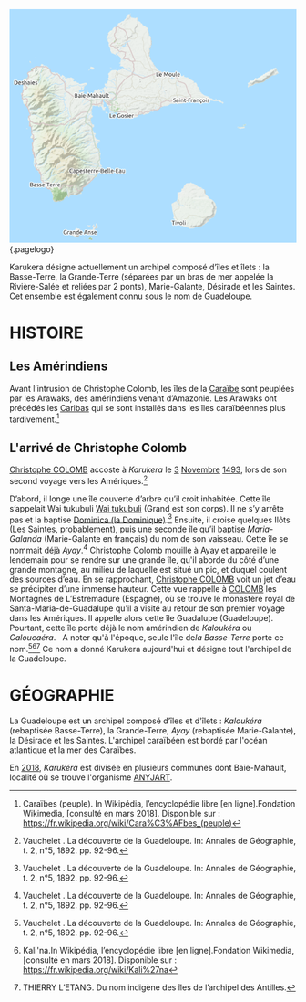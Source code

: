 <!-- TITLE: Karukéra / Guadeloupe -->
<!-- SUBTITLE: Présentation de l'archipel Karukéra ou la Guadeloupe -->

![Karukera](/uploads/map/karukera.png "Karukera"){.pagelogo}

Karukera désigne actuellement un archipel composé d’îles et îlets : la Basse-Terre, la Grande-Terre (séparées par un bras de mer appelée la Rivière-Salée et reliées par 2 ponts),  Marie-Galante, Désirade et les Saintes.
Cet ensemble est également connu sous le nom de Guadeloupe.

# HISTOIRE
## Les Amérindiens 
Avant l’intrusion de Christophe Colomb, les îles de la [Caraïbe](/geographie/ile/caraibes/iles-de-la-caraibe) sont peuplées par les Arawaks, des amérindiens venant d’Amazonie. Les Arawaks ont précédés les [Caribas](/peuple/caraibes/partout/caraibe) qui se sont installés dans les îles caraïbéennes plus tardivement.[^2]

## L'arrivé de Christophe Colomb

[Christophe COLOMB](/personnalite/homme/colonisateur/europe/sud/pays/republique-de-gene/christoforo-colombo) accoste à *Karukera* le [3](/histoire/date/calendrier-gregorien/par-jour/03) [Novembre](/histoire/date/calendrier-gregorien/par-mois/novembre) [1493](/histoire/date/calendrier-gregorien/par-annee/1493), lors de son second voyage vers les Amériques.[^1] 

D’abord, il longe une île couverte d’arbre qu’il croit inhabitée. Cette île s’appelait Wai tukubuli  [Wai tukubuli](/geographie/ile/caraibes/centre/wai-tukubuli) (Grand est son corps). Il ne s’y arrête pas et la baptise [Dominica (la Dominique)](/geographie/ile/caraibes/centre/wai-tukubuli).[^1] 
Ensuite, il croise quelques Ilôts (Les Saintes, probablement), puis une seconde île qu’il baptise *Maria-Galanda* (Marie-Galante en français) du nom de son vaisseau. Cette île se nommait déjà *Ayay*.[^1]
Christophe Colomb mouille à Ayay et appareille le lendemain pour se rendre sur une grande île, qu'il aborde du côté d’une grande montagne, au milieu de laquelle est situé un pic, et duquel coulent des sources d’eau.
En se rapprochant, [Christophe COLOMB](/personnalite/homme/colonisateur/europe/sud/pays/republique-de-gene/christoforo-colombo) voit un jet d’eau se précipiter d’une immense hauteur. Cette vue rappelle à [COLOMB](/personnalite/homme/colonisateur/europe/sud/pays/republique-de-gene/christoforo-colombo) les Montagnes de L’Estremadure (Espagne), où se trouve le monastère royal de Santa-Maria-de-Guadalupe qu'il a visité au retour de son premier voyage dans les Amériques. Il appelle alors cette île Guadalupe (Guadeloupe).
Pourtant, cette île porte déjà le nom amérindien de *Kaloukéra* ou *Caloucaéra*.   
A noter qu'à l'époque, seule l'île de*la Basse-Terre* porte ce nom.[^1][^3][^4] 
Ce nom a donné Karukera aujourd'hui et désigne tout l'archipel de la Guadeloupe.

# GÉOGRAPHIE
La Guadeloupe est un archipel composé d’îles et d'îlets : *Kaloukéra* (rebaptisée Basse-Terre), la Grande-Terre, *Ayay* (rebaptisée Marie-Galante), la Désirade et les Saintes.
L'archipel caraïbéen est bordé par l'océan atlantique et la mer des Caraïbes.

En [2018](/histoire/date/calendrier-gregorien/par-annee/2018), *Karukéra* est divisée en plusieurs communes dont Baie-Mahault, localité où se trouve l'organisme [ANYJART](/organisme/a-classer/caraibes/centre/karukera/anyjart).


[^1]:Vauchelet . La découverte de la Guadeloupe. In: Annales de Géographie, t. 2, n°5, 1892. pp. 92-96.

[^2]:Caraïbes (peuple). In Wikipédia, l’encyclopédie libre [en ligne].Fondation Wikimedia, [consulté en mars 2018]. Disponible sur : https://fr.wikipedia.org/wiki/Cara%C3%AFbes_(peuple)

[^3]:Kali'na.In Wikipédia, l’encyclopédie libre [en ligne].Fondation Wikimedia, [consulté en mars 2018]. Disponible sur : https://fr.wikipedia.org/wiki/Kali%27na

[^4]:THIERRY L’ETANG. Du nom indigène des îles de l’archipel des Antilles.